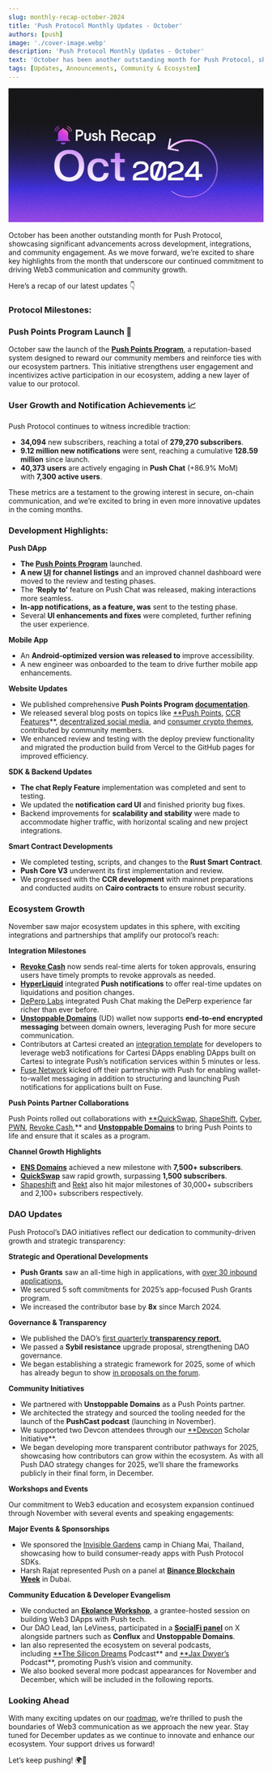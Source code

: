 ```yaml
---
slug: monthly-recap-october-2024
title: 'Push Protocol Monthly Updates - October'
authors: [push]
image: './cover-image.webp'
description: 'Push Protocol Monthly Updates - October'
text: 'October has been another outstanding month for Push Protocol, showcasing significant advancements across development, integrations, and community engagement.'
tags: [Updates, Announcements, Community & Ecosystem]
---
```


![Cover Image of Push Protocol Monthly Updates - October](./cover-image.webp)

<!--truncate-->

October has been another outstanding month for Push Protocol, showcasing significant advancements across development, integrations, and community engagement. As we move forward, we’re excited to share key highlights from the month that underscore our continued commitment to driving Web3 communication and community growth.

Here’s a recap of our latest updates 👇

### **Protocol Milestones:**

### **Push Points Program Launch 🚀**

October saw the launch of the [**Push Points Program**](https://push.org/blog/introducing-the-push-points-program/), a reputation-based system designed to reward our community members and reinforce ties with our ecosystem partners. This initiative strengthens user engagement and incentivizes active participation in our ecosystem, adding a new layer of value to our protocol.

### **User Growth and Notification Achievements 📈**

Push Protocol continues to witness incredible traction:

- **34,094** new subscribers, reaching a total of **279,270 subscribers**.
- **9.12 million new notifications** were sent, reaching a cumulative **128.59 million** since launch.
- **40,373 users** are actively engaging in **Push Chat** (+86.9% MoM) with **7,300 active users**.

These metrics are a testament to the growing interest in secure, on-chain communication, and we’re excited to bring in even more innovative updates in the coming months.

### **Development Highlights:**

**Push DApp**

- **The [Push Points Program](https://app.push.org/points)** launched.
- **A new [UI](https://app.push.org/channels?chain=1&category=All) for channel listings** and an improved channel dashboard were moved to the review and testing phases.
- The **‘Reply to’** feature on Push Chat was released, making interactions more seamless.
- **In-app notifications, as a feature, was** sent to the testing phase.
- Several **UI enhancements and fixes** were completed, further refining the user experience.


**Mobile App**

- An **Android-optimized version was released to** improve accessibility.
- A new engineer was onboarded to the team to drive further mobile app enhancements.

**Website Updates**

- We published comprehensive **Push Points Program [documentation](https://push.org/docs/rewards/)**.
- We released several blog posts on topics like [**Push Points](https://push.org/blog/introducing-the-push-points-program/), [CCR Features](https://push.org/blog/abstracting-chains-for-better-dapp-ux/)**, [decentralized social media](https://push.org/blog/what-is-decentralized-social-media/), and [consumer crypto themes](https://push.org/blog/), contributed by community members.
- We enhanced review and testing with the deploy preview functionality and migrated the production build from Vercel to the GitHub pages for improved efficiency.

**SDK & Backend Updates**

- **The chat Reply Feature** implementation was completed and sent to testing.
- We updated the **notification card UI** and finished priority bug fixes.
- Backend improvements for **scalability and stability** were made to accommodate higher traffic, with horizontal scaling and new project integrations.

**Smart Contract Developments**

- We completed testing, scripts, and changes to the **Rust Smart Contract**.
- **Push Core V3** underwent its first implementation and review.
- We progressed with the **CCR development** with mainnet preparations and conducted audits on **Cairo contracts** to ensure robust security.

### **Ecosystem Growth**

November saw major ecosystem updates in this sphere, with exciting integrations and partnerships that amplify our protocol’s reach:

**Integration Milestones**

- [**Revoke Cash**](https://app.push.org/channels/0x65bB67c2416186aE3107F7c2C6728b272a579e3d) now sends real-time alerts for token approvals, ensuring users have timely prompts to revoke approvals as needed.
- [**HyperLiquid**](https://app.push.org/channels/0xf1A1542Ca902AE861B59bffE77D92E8CD76146f1) integrated **Push notifications** to offer real-time updates on liquidations and position changes.
- [DePerp Labs](https://x.com/pushprotocol/status/1846784886457184359) integrated Push Chat making the DePerp experience far richer than ever before.
- [**Unstoppable Domains**](https://x.com/unstoppableweb/status/1839653386339107064) (UD) wallet now supports **end-to-end encrypted messaging** between domain owners, leveraging Push for more secure communication.
- Contributors at Cartesi created an [integration template](https://push.org/blog/how-developers-can-integrate-cartesi-and-push-protocol/) for developers to leverage web3 notifications for Cartesi DApps enabling DApps built on Cartesi to integrate Push’s notification services within 5 minutes or less.
- [Fuse Network](https://news.fuse.io/fuse-partners-with-push-protocol-to-enhance-communication-for-web3-dapps/) kicked off their partnership with Push for enabling wallet-to-wallet messaging in addition to structuring and launching Push notifications for applications built on Fuse.

**Push Points Partner Collaborations**

Push Points rolled out collaborations with [**QuickSwap](https://app.push.org/channels/0xf198eBCc8dB86F707bAdDdBa236aB5b619c59D3c), [ShapeShift](https://app.push.org/channels/0x90A48D5CF7343B08dA12E067680B4C6dbfE551Be), [Cyber](https://app.push.org/channels/0xBc28359C93cA00A5724fe398606f27e43007C22D), [PWN](https://app.push.org/channels/0x991552E1C2A96D0Ae72E19552b08A1889aebCF53), [Revoke Cash](https://app.push.org/channels/0x65bB67c2416186aE3107F7c2C6728b272a579e3d),** and [**Unstoppable Domains**](https://app.push.org/channels/0xdbBc2Ac8cb8D02B26F165b4BC120fd4b14DA6cDA) to bring Push Points to life and ensure that it scales as a program. 

**Channel Growth Highlights**

- [**ENS Domains**](https://app.push.org/channels/0x983110309620D911731Ac0932219af06091b6744) achieved a new milestone with **7,500+ subscribers**.
- [**QuickSwap**](https://app.push.org/channels/0xf198eBCc8dB86F707bAdDdBa236aB5b619c59D3c) saw rapid growth, surpassing **1,500 subscribers**.
- [Shapeshift](https://app.push.org/channels/0x90A48D5CF7343B08dA12E067680B4C6dbfE551Be) and [Rekt](https://app.push.org/channels/0x57cD6665e725232123F5250328E35Db6ABf6d80C) also hit major milestones of 30,000+ subscribers and 2,100+ subscribers respectively.

### **DAO Updates**

Push Protocol’s DAO initiatives reflect our dedication to community-driven growth and strategic transparency:

**Strategic and Operational Developments**

- **Push Grants** saw an all-time high in applications, with [over 30 inbound applications.](https://app.charmverse.io/push-dao/proposals?viewId=all)
- We secured 5 soft commitments for 2025’s app-focused Push Grants program.
- We increased the contributor base by **8x** since March 2024.

**Governance & Transparency**

- We published the DAO’s [first quarterly **transparency report**.](https://gov.push.org/t/push-dao-2024-q3-transparency-report/1945)
- We passed a **Sybil resistance** upgrade proposal, strengthening DAO governance.
- We began establishing a strategic framework for 2025, some of which has already begun to show [in proposals on the forum](https://gov.push.org/).

**Community Initiatives**

- We partnered with **Unstoppable Domains** as a Push Points partner.
- We architected the strategy and sourced the tooling needed for the launch of the **PushCast podcast** (launching in November).
- We supported two Devcon attendees through our [**Devcon](https://devcon.org/en/) Scholar Initiative**.
- We began developing more transparent contributor pathways for 2025, showcasing how contributors can grow within the ecosystem. As with all Push DAO strategy changes for 2025, we’ll share the frameworks publicly in their final form, in December.

**Workshops and Events**

Our commitment to Web3 education and ecosystem expansion continued through November with several events and speaking engagements:

**Major Events & Sponsorships**

- We sponsored the [Invisible Gardens](https://x.com/pushprotocol/status/1842082904999903367) camp in Chiang Mai, Thailand, showcasing how to build consumer-ready apps with Push Protocol SDKs.
- Harsh Rajat represented Push on a panel at [**Binance Blockchain Week**](https://www.binanceblockchainweek.com/event/b7fbe2af-9ab6-4bb2-b78b-486c4d1fa80f/websitePage:9ec1ee53-cbdd-4234-8f04-fb70d6f7ad2e) in Dubai.

**Community Education & Developer Evangelism**

- We conducted an [**Ekolance Workshop**](https://www.youtube.com/watch?v=60t101ro2uM), a grantee-hosted session on building Web3 DApps with Push tech.
- Our DAO Lead, Ian LeViness, participated in a [**SocialFi panel**](https://x.com/pushprotocol/status/1849401395147055525) on X alongside partners such as **Conflux** and **Unstoppable Domains**.
- Ian also represented the ecosystem on several podcasts, including [**The Silicon Dreams](https://www.youtube.com/watch?v=Mc_wp_4zNvQ&list=PLu0fIscp1uLKza4WMSCl76C5VdK9l0Tll&index=49) Podcast** and [**Jax Dwyer’s](https://www.youtube.com/watch?v=Ysy-jV0tiUU) Podcast**, promoting Push’s vision and community.
- We also booked several more podcast appearances for November and December, which will be included in the following reports.

### **Looking Ahead**

With many exciting updates on our [roadmap](https://push.org/docs/roadmap/), we’re thrilled to push the boundaries of Web3 communication as we approach the new year. Stay tuned for December updates as we continue to innovate and enhance our ecosystem. Your support drives us forward!

Let’s keep pushing! 🌍🚀